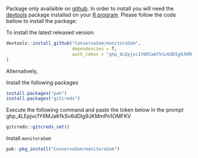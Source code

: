 Package only availaible on [github](http://github.com/). In order to install you will need the [devtools](https://cran.r-project.org/package=devtools) package installed on your [R program](https://www.r-project.org/). Please follow the code bellow to install the package:

To install the latest released version:

```r
devtools::install_github("ConservaSom/monitoraSom",
                         dependencies = T,
                         auth_token = "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"
)
```


Alternatively,

Install the following packages

```r
install.packages("pak")
install.packages("gitcreds")
```

Execute the following command and paste the token below in the prompt
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

```r
gitcreds::gitcreds_set()
```

Install `monitoraSom`

```r
pak::pkg_install("ConservaSom/monitoraSom")
```
